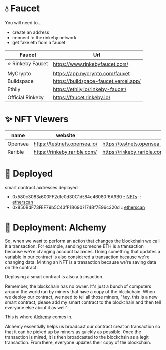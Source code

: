 # 💧 Faucet

You will need to...

- create an address
- connect to the rinkeby network
- get fake eth from a faucet

| Faucet            | Url                                   |
| ----------------- | ------------------------------------- |
| ⭐ Rinkeby Faucet | https://www.rinkebyfaucet.com/        |
| MyCrypto          | https://app.mycrypto.com/faucet       |
| Buildspace        | https://buildspace-faucet.vercel.app/ |
| Ethily            | https://ethily.io/rinkeby-faucet/     |
| Official Rinkeby  | https://faucet.rinkeby.io/            |

# ✨ NFT Viewers

| name    | website                      | specific NFT                                                                         |
| ------- | ---------------------------- | ------------------------------------------------------------------------------------ |
| Opensea | https://testnets.opensea.io/ | https://testnets.opensea.io/assets/INSERT_CONTRACT_ADDRESS_HERE/INSERT_TOKEN_ID_HERE |
| Rarible | https://rinkeby.rarible.com/ | https://rinkeby.rarible.com/token/INSERT_CONTRACT_ADDRESS_HERE:INSERT_TOKEN_ID_HERE  |

# 🚀 Deployed

smart contract addresses deployed

- 0x580c3083a600FF2dfe0d30C1dE84c46080f6A9B0 :: [NFTs](https://testnets.opensea.io/collection/squarenft-1yjwgufdid) :: [etherscan](https://rinkeby.etherscan.io/address/0x580c3083a600FF2dfe0d30C1dE84c46080f6A9B0)
- 0x850BdF73FEF79b5C43fF1B6902174Bf7E96c320d :: [etherscan](https://rinkeby.etherscan.io/address/0x850BdF73FEF79b5C43fF1B6902174Bf7E96c320d)

# 🚀 Deployment: Alchemy

So, when we want to perform an action that changes the blockchain we call it a transaction. For example, sending someone ETH is a transaction because we're changing account balances. Doing something that updates a variable in our contract is also considered a transaction because we're changing data. Minting an NFT is a transaction because we're saving data on the contract.

Deploying a smart contract is also a transaction.

Remember, the blockchain has no owner. It's just a bunch of computers around the world run by miners that have a copy of the blockchain.
When we deploy our contract, we need to tell all those miners, "hey, this is a new smart contract, please add my smart contract to the blockchain and then tell everyone else about it as well".

This is where [Alchemy](https://dashboard.alchemyapi.io) comes in.

Alchemy essentially helps us broadcast our contract creation transaction so that it can be picked up by miners as quickly as possible. Once the transaction is mined, it is then broadcasted to the blockchain as a legit transaction. From there, everyone updates their copy of the blockchain.
